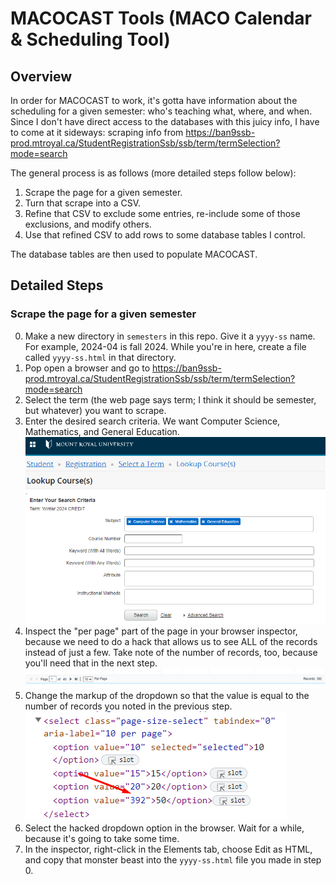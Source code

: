 # MACOCAST Tools (MACO Calendar & Scheduling Tool)

## Overview

In order for MACOCAST to work, it's gotta have information about the scheduling for a given semester: who's teaching what, where, and when. Since I don't have direct access to the databases with this juicy info, I have to come at it sideways: scraping info from https://ban9ssb-prod.mtroyal.ca/StudentRegistrationSsb/ssb/term/termSelection?mode=search

The general process is as follows (more detailed steps follow below):

1. Scrape the page for a given semester.
2. Turn that scrape into a CSV.
3. Refine that CSV to exclude some entries, re-include some of those exclusions, and modify others.
4. Use that refined CSV to add rows to some database tables I control.

The database tables are then used to populate MACOCAST.

## Detailed Steps

### Scrape the page for a given semester

0. Make a new directory in `semesters` in this repo. Give it a `yyyy-ss` name. For example, 2024-04 is fall 2024. While you're in here, create a file called `yyyy-ss.html` in that directory.
1. Pop open a browser and go to https://ban9ssb-prod.mtroyal.ca/StudentRegistrationSsb/ssb/term/termSelection?mode=search
2. Select the term (the web page says term; I think it should be semester, but whatever) you want to scrape.
3. Enter the desired search criteria. We want Computer Science, Mathematics, and General Education.
![search criteria](readme-images/search-criteria.png)
4. Inspect the "per page" part of the page in your browser inspector, because we need to do a hack that allows us to see ALL of the records instead of just a few. Take note of the number of records, too, because you'll need that in the next step.
![pagination tool](readme-images/pagination-tool.png)
5. Change the markup of the dropdown so that the value is equal to the number of records you noted in the previous step.
![pagination tool](readme-images/option-change-complete.png)
6. Select the hacked dropdown option in the browser. Wait for a while, because it's going to take some time. 
7. In the inspector, right-click in the Elements tab, choose Edit as HTML, and copy that monster beast into the `yyyy-ss.html` file you made in step 0.
